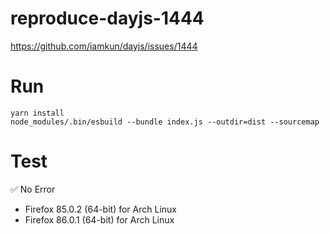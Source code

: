 # reproduce-dayjs-1444

https://github.com/iamkun/dayjs/issues/1444

# Run

```
yarn install
node_modules/.bin/esbuild --bundle index.js --outdir=dist --sourcemap
```

# Test

✅ No Error

- Firefox 85.0.2 (64-bit) for Arch Linux
- Firefox 86.0.1 (64-bit) for Arch Linux
